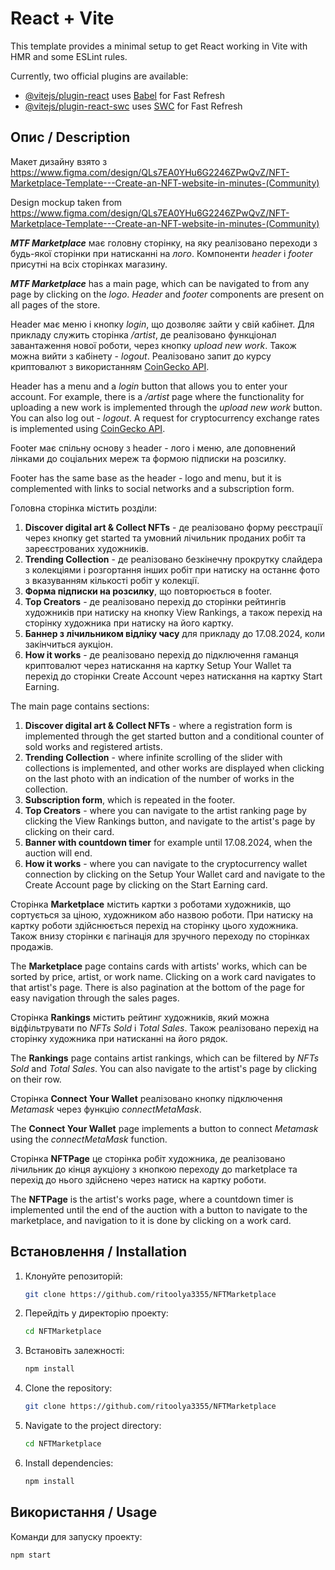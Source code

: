 # React + Vite

This template provides a minimal setup to get React working in Vite with HMR and some ESLint rules.

Currently, two official plugins are available:

- [@vitejs/plugin-react](https://github.com/vitejs/vite-plugin-react/blob/main/packages/plugin-react/README.md) uses [Babel](https://babeljs.io/) for Fast Refresh
- [@vitejs/plugin-react-swc](https://github.com/vitejs/vite-plugin-react-swc) uses [SWC](https://swc.rs/) for Fast Refresh

## Опис / Description

Макет дизайну взято з https://www.figma.com/design/QLs7EA0YHu6G2246ZPwQvZ/NFT-Marketplace-Template---Create-an-NFT-website-in-minutes-(Community)

Design mockup taken from https://www.figma.com/design/QLs7EA0YHu6G2246ZPwQvZ/NFT-Marketplace-Template---Create-an-NFT-website-in-minutes-(Community)

___MTF Marketplace___ має головну сторінку, на яку реалізовано переходи з будь-якої сторінки при натисканні на _лого_. Компоненти _header_ і _footer_ присутні на всіх сторінках магазину.

___MTF Marketplace___ has a main page, which can be navigated to from any page by clicking on the _logo_. _Header_ and _footer_ components are present on all pages of the store.

Header має меню і кнопку _login_, що дозволяє зайти у свій кабінет. Для прикладу служить сторінка _/artist_, де реалізовано функціонал завантаження нової роботи, через кнопку _upload new work_. Також можна вийти з кабінету - _logout_. Реалізовано запит до курсу криптовалют з використанням [CoinGecko API](https://api.coingecko.com/api/v3/simple/price).

Header has a menu and a _login_ button that allows you to enter your account. For example, there is a _/artist_ page where the functionality for uploading a new work is implemented through the _upload new work_ button. You can also log out - _logout_. A request for cryptocurrency exchange rates is implemented using [CoinGecko API](https://api.coingecko.com/api/v3/simple/price).

Footer має спільну основу з header - лого і меню, але доповнений лінками до соціальних мереж та формою підписки на розсилку.

Footer has the same base as the header - logo and menu, but it is complemented with links to social networks and a subscription form.

Головна сторінка містить розділи:
1. **Discover digital art & Collect NFTs** - де реалізовано форму реєстрації через кнопку get started та умовний лічильник проданих робіт та зареєстрованих художників.
2. **Trending Collection** - де реалізовано безкінечну прокрутку слайдера з колекціями і розгортання інших робіт при натиску на останнє фото з вказуванням кількості робіт у колекції.
3. **Форма підписки на розсилку**, що повторюється в footer.
4. **Top Creators** - де реалізовано перехід до сторінки рейтингів художників при натиску на кнопку View Rankings, а також перехід на сторінку художника при натиску на його картку.
5. **Баннер з лічильником відліку часу** для прикладу до 17.08.2024, коли закінчиться аукціон.
6. **How it works** - де реалізовано перехід до підключення гаманця криптовалют через натискання на картку Setup Your Wallet та перехід до сторінки Create Account через натискання на картку Start Earning.

The main page contains sections:
1. **Discover digital art & Collect NFTs** - where a registration form is implemented through the get started button and a conditional counter of sold works and registered artists.
2. **Trending Collection** - where infinite scrolling of the slider with collections is implemented, and other works are displayed when clicking on the last photo with an indication of the number of works in the collection.
3. **Subscription form**, which is repeated in the footer.
4. **Top Creators** - where you can navigate to the artist ranking page by clicking the View Rankings button, and navigate to the artist's page by clicking on their card.
5. **Banner with countdown timer** for example until 17.08.2024, when the auction will end.
6. **How it works** - where you can navigate to the cryptocurrency wallet connection by clicking on the Setup Your Wallet card and navigate to the Create Account page by clicking on the Start Earning card.

Сторінка **Marketplace** містить картки з роботами художників, що сортується за ціною, художником або назвою роботи. При натиску на картку роботи здійснюється перехід на сторінку цього художника. Також внизу сторінки є пагінація для зручного переходу по сторінках продажів.

The **Marketplace** page contains cards with artists' works, which can be sorted by price, artist, or work name. Clicking on a work card navigates to that artist's page. There is also pagination at the bottom of the page for easy navigation through the sales pages.

Сторінка **Rankings** містить рейтинг художників, який можна відфільтрувати по _NFTs Sold_ і _Total Sales_. Також реалізовано перехід на сторінку художника при натисканні на його рядок.

The **Rankings** page contains artist rankings, which can be filtered by _NFTs Sold_ and _Total Sales_. You can also navigate to the artist's page by clicking on their row.

Сторінка **Connect Your Wallet** реалізовано кнопку підключення _Metamask_ через функцію _connectMetaMask_.

The **Connect Your Wallet** page implements a button to connect _Metamask_ using the _connectMetaMask_ function.

Сторінка **NFTPage** це сторінка робіт художника, де реалізовано лічильник до кінця аукціону з кнопкою переходу до marketplace та перехід до нього здійснено через натиск на картку роботи.

The **NFTPage** is the artist's works page, where a countdown timer is implemented until the end of the auction with a button to navigate to the marketplace, and navigation to it is done by clicking on a work card.

## Встановлення / Installation

1. Клонуйте репозиторій:
    ```sh
    git clone https://github.com/ritoolya3355/NFTMarketplace
    ```
2. Перейдіть у директорію проекту:
    ```sh
    cd NFTMarketplace
    ```
3. Встановіть залежності:
    ```sh
    npm install
    ```

1. Clone the repository:
    ```sh
    git clone https://github.com/ritoolya3355/NFTMarketplace
    ```
2. Navigate to the project directory:
    ```sh
    cd NFTMarketplace
    ```
3. Install dependencies:
    ```sh
    npm install
    ```

## Використання / Usage

Команди для запуску проекту:

```sh
npm start
